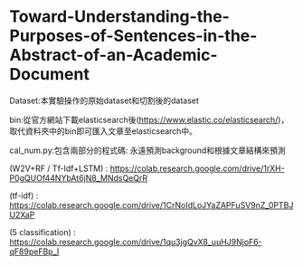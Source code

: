 # Toward-Understanding-the-Purposes-of-Sentences-in-the-Abstract-of-an-Academic-Document

Dataset:本實驗操作的原始dataset和切割後的dataset

bin:從官方網站下載elasticsearch後(https://www.elastic.co/elasticsearch/)，取代資料夾中的bin即可匯入文章至elasticsearch中。

cal_num.py:包含兩部分的程式碼: 永遠預測background和根據文章結構來預測

(W2V+RF / Tf-Idf+LSTM) : https://colab.research.google.com/drive/1rXH-P0gQUOf44NYbAt6jN8_MNdsQeQrR

(tf-idf) : https://colab.research.google.com/drive/1CrNoIdLoJYaZAPFuSV9nZ_0PTBJU2XaP

(5 classification) : https://colab.research.google.com/drive/1qu3jgQvX8_uuHJ9NjoF6-qF89peFBp_I
